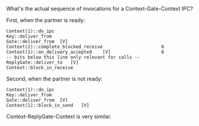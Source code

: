 
What's the actual sequence of invocations for a Context-Gate-Context IPC?

First, when the partner is ready:

    Context(1)::do_ipc
    Key::deliver_from
    Gate::deliver_from  [V]
    Context(2)::complete_blocked_receive                      6
    Context(1)::on_delivery_accepted    [V]                   6
    -- bits below this line only relevant for calls --
    ReplyGate::deliver_to   [V]
    Context::block_in_receive

Second, when the partner is not ready:

    Context(1)::do_ipc
    Key::deliver_from
    Gate::deliver_from  [V]
    Context(1)::block_in_send   [V]

Context-ReplyGate-Context is very similar.
